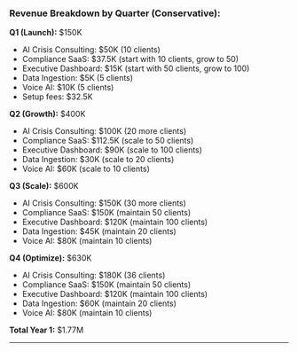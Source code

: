 ### **Revenue Breakdown by Quarter (Conservative):**

**Q1 (Launch):** $150K

- AI Crisis Consulting: $50K (10 clients)
- Compliance SaaS: $37.5K (start with 10 clients, grow to 50)
- Executive Dashboard: $15K (start with 50 clients, grow to 100)
- Data Ingestion: $5K (5 clients)
- Voice AI: $10K (5 clients)
- Setup fees: $32.5K

**Q2 (Growth):** $400K

- AI Crisis Consulting: $100K (20 more clients)
- Compliance SaaS: $112.5K (scale to 50 clients)
- Executive Dashboard: $90K (scale to 100 clients)
- Data Ingestion: $30K (scale to 20 clients)
- Voice AI: $60K (scale to 10 clients)

**Q3 (Scale):** $600K

- AI Crisis Consulting: $150K (30 more clients)
- Compliance SaaS: $150K (maintain 50 clients)
- Executive Dashboard: $120K (maintain 100 clients)
- Data Ingestion: $45K (maintain 20 clients)
- Voice AI: $80K (maintain 10 clients)

**Q4 (Optimize):** $630K

- AI Crisis Consulting: $180K (36 clients)
- Compliance SaaS: $150K (maintain 50 clients)
- Executive Dashboard: $120K (maintain 100 clients)
- Data Ingestion: $60K (maintain 20 clients)
- Voice AI: $80K (maintain 10 clients)

**Total Year 1:** $1.77M

---

